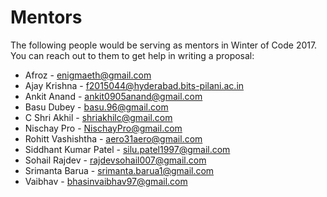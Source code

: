 # Mentors

The following people would be serving as mentors in Winter of Code 2017. You can reach out to them to get help in writing a proposal:

- Afroz - enigmaeth@gmail.com
- Ajay Krishna - f2015044@hyderabad.bits-pilani.ac.in
- Ankit Anand - ankit0905anand@gmail.com
- Basu Dubey - basu.96@gmail.com
- C Shri Akhil - shriakhilc@gmail.com
- Nischay Pro - NischayPro@gmail.com
- Rohitt Vashishtha - aero31aero@gmail.com
- Siddhant Kumar Patel - silu.patel1997@gmail.com
- Sohail Rajdev - rajdevsohail007@gmail.com
- Srimanta Barua - srimanta.barua1@gmail.com
- Vaibhav - bhasinvaibhav97@gmail.com
